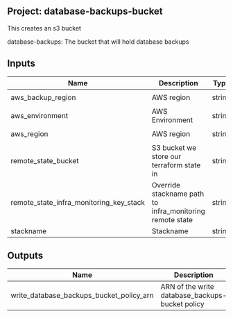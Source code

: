 ## Project: database-backups-bucket

This creates an s3 bucket

database-backups: The bucket that will hold database backups



## Inputs

| Name | Description | Type | Default | Required |
|------|-------------|:----:|:-----:|:-----:|
| aws_backup_region | AWS region | string | `eu-west-2` | no |
| aws_environment | AWS Environment | string | - | yes |
| aws_region | AWS region | string | `eu-west-1` | no |
| remote_state_bucket | S3 bucket we store our terraform state in | string | - | yes |
| remote_state_infra_monitoring_key_stack | Override stackname path to infra_monitoring remote state | string | `` | no |
| stackname | Stackname | string | - | yes |

## Outputs

| Name | Description |
|------|-------------|
| write_database_backups_bucket_policy_arn | ARN of the write database_backups-bucket policy |

